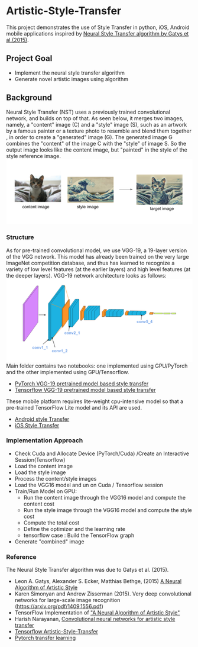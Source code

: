 # Artistic-Style-Transfer
This project demonstrates the use of Style Transfer in python, iOS, Android mobile applications inspired by [Neural Style Transfer algorithm by Gatys et al.(2015)](https://arxiv.org/abs/1508.06576).

## Project Goal 
- Implement the neural style transfer algorithm
- Generate novel artistic images using algorithm

## Background
Neural Style Transfer (NST) uses a previously trained convolutional network, and builds on top of that. As seen below, it merges two images, namely, a "content" image (C) and a "style" image (S), such as an artwork by a famous painter or a texture photo to resemble and blend them together , in order to create a "generated" image (G). The generated image G combines the "content" of the image C with the "style" of image S. So the output image looks like the content image, but "painted" in the style of the style reference image.
![example](style_tx_cat.png)

### Structure 
As for pre-trained convolutional model, we use VGG-19, a 19-layer version of the VGG network. This model has already been trained on the very large ImageNet competition database, and thus has learned to recognize a variety of low level features (at the earlier layers) and high level features (at the deeper layers).
VGG-19 network architecture looks as follows: 
![VGG-19](vgg19_convlayers.png)
Main folder contains two notebooks: one implemented using GPU/PyTorch and the other implemented using GPU/Tensorflow. 
* [PyTorch VGG-19 pretrained model based style transfer](Style_Transfer_PyTorch.ipynb)
* [Tensorflow VGG-19 pretrained model based style transfer](Art%2BGeneration%2Bwith%2BNeural%2BStyle%2BTransfer%2B-%2Bv2.ipynb)
<!-- TODO --> 
These mobile platform requires lite-weight cpu-intensive model so that a pre-trained TensorFlow Lite model and its API are used. 
* [Android style Transfer](/android/README.md)
* [iOS Style Transfer](/ios/README.md)

### Implementation Approach
- Check Cuda and Allocate Device (PyTorch/Cuda) /Create an Interactive Session(Tensorflow) 
- Load the content image
- Load the style image
- Process the content/style images 
- Load the VGG16 model and un on Cuda / Tensorflow session
- Train/Run Model on GPU:
  - Run the content image through the VGG16 model and compute the content cost
  - Run the style image through the VGG16 model and compute the style cost
  - Compute the total cost
  - Define the optimizer and the learning rate
  - tensorflow case : Build the TensorFlow graph
- Generate "combined" image

### Reference 
The Neural Style Transfer algorithm was due to Gatys et al. (2015). 
* Leon A. Gatys, Alexander S. Ecker, Matthias Bethge, (2015) [A Neural Algorithm of Artistic Style](https://arxiv.org/abs/1508.06576)
* Karen Simonyan and Andrew Zisserman (2015). Very deep convolutional networks for large-scale image recognition (https://arxiv.org/pdf/1409.1556.pdf)
* TensorFlow Implementation of ["A Neural Algorithm of Artistic Style"](http://www.chioka.in/tensorflow-implementation-neural-algorithm-of-artistic-style)
* Harish Narayanan, [Convolutional neural networks for artistic style transfer](https://harishnarayanan.org/writing/artistic-style-transfer/)
* [Tensorflow Artistic-Style-Transfer](https://www.tensorflow.org/lite/models/style_transfer/overview)
* [Pytorch transfer learning](https://pytorch.org/tutorials/beginner/transfer_learning_tutorial.html)
